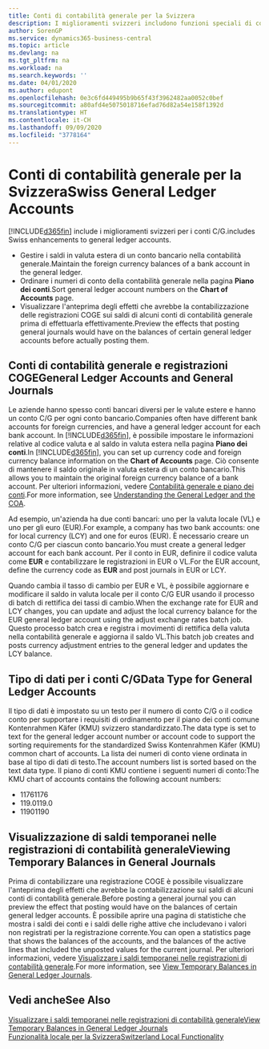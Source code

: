 ```yaml
---
title: Conti di contabilità generale per la Svizzera
description: I miglioramenti svizzeri includono funzioni speciali di conto C/G.
author: SorenGP
ms.service: dynamics365-business-central
ms.topic: article
ms.devlang: na
ms.tgt_pltfrm: na
ms.workload: na
ms.search.keywords: ''
ms.date: 04/01/2020
ms.author: edupont
ms.openlocfilehash: 0e3c6fd449495b9b65f43f3962482aa0052c0bef
ms.sourcegitcommit: a80afd4e5075018716efad76d82a54e158f1392d
ms.translationtype: HT
ms.contentlocale: it-CH
ms.lasthandoff: 09/09/2020
ms.locfileid: "3778164"
---
```

# <a name="swiss-general-ledger-accounts"></a><span data-ttu-id="217b1-103">Conti di contabilità generale per la Svizzera</span><span class="sxs-lookup"><span data-stu-id="217b1-103">Swiss General Ledger Accounts</span></span>
[!INCLUDE[d365fin](../../includes/d365fin_md.md)] <span data-ttu-id="217b1-104">include i miglioramenti svizzeri per i conti C/G.</span><span class="sxs-lookup"><span data-stu-id="217b1-104">includes Swiss enhancements to general ledger accounts.</span></span>

- <span data-ttu-id="217b1-105">Gestire i saldi in valuta estera di un conto bancario nella contabilità generale.</span><span class="sxs-lookup"><span data-stu-id="217b1-105">Maintain the foreign currency balances of a bank account in the general ledger.</span></span>  
- <span data-ttu-id="217b1-106">Ordinare i numeri di conto della contabilità generale nella pagina **Piano dei conti**.</span><span class="sxs-lookup"><span data-stu-id="217b1-106">Sort general ledger account numbers on the **Chart of Accounts** page.</span></span>  
- <span data-ttu-id="217b1-107">Visualizzare l'anteprima degli effetti che avrebbe la contabilizzazione delle registrazioni COGE sui saldi di alcuni conti di contabilità generale prima di effettuarla effettivamente.</span><span class="sxs-lookup"><span data-stu-id="217b1-107">Preview the effects that posting general journals would have on the balances of certain general ledger accounts before actually posting them.</span></span>  

## <a name="general-ledger-accounts-and-general-journals"></a><span data-ttu-id="217b1-108">Conti di contabilità generale e registrazioni COGE</span><span class="sxs-lookup"><span data-stu-id="217b1-108">General Ledger Accounts and General Journals</span></span>  
<span data-ttu-id="217b1-109">Le aziende hanno spesso conti bancari diversi per le valute estere e hanno un conto C/G per ogni conto bancario.</span><span class="sxs-lookup"><span data-stu-id="217b1-109">Companies often have different bank accounts for foreign currencies, and have a general ledger account for each bank account.</span></span> <span data-ttu-id="217b1-110">In [!INCLUDE[d365fin](../../includes/d365fin_md.md)], è possibile impostare le informazioni relative al codice valuta e al saldo in valuta estera nella pagina **Piano dei conti**.</span><span class="sxs-lookup"><span data-stu-id="217b1-110">In [!INCLUDE[d365fin](../../includes/d365fin_md.md)], you can set up currency code and foreign currency balance information on the **Chart of Accounts** page.</span></span> <span data-ttu-id="217b1-111">Ciò consente di mantenere il saldo originale in valuta estera di un conto bancario.</span><span class="sxs-lookup"><span data-stu-id="217b1-111">This allows you to maintain the original foreign currency balance of a bank account.</span></span> <span data-ttu-id="217b1-112">Per ulteriori informazioni, vedere [Contabilità generale e piano dei conti](../../finance-general-ledger.md).</span><span class="sxs-lookup"><span data-stu-id="217b1-112">For more information, see [Understanding the General Ledger and the COA](../../finance-general-ledger.md).</span></span>  

<span data-ttu-id="217b1-113">Ad esempio, un'azienda ha due conti bancari: uno per la valuta locale (VL) e uno per gli euro (EUR).</span><span class="sxs-lookup"><span data-stu-id="217b1-113">For example, a company has two bank accounts: one for local currency (LCY) and one for euros (EUR).</span></span> <span data-ttu-id="217b1-114">È necessario creare un conto C/G per ciascun conto bancario.</span><span class="sxs-lookup"><span data-stu-id="217b1-114">You must create a general ledger account for each bank account.</span></span> <span data-ttu-id="217b1-115">Per il conto in EUR, definire il codice valuta come **EUR** e contabilizzare le registrazioni in EUR o VL.</span><span class="sxs-lookup"><span data-stu-id="217b1-115">For the EUR account, define the currency code as **EUR** and post journals in EUR or LCY.</span></span>  

<span data-ttu-id="217b1-116">Quando cambia il tasso di cambio per EUR e VL, è possibile aggiornare e modificare il saldo in valuta locale per il conto C/G EUR usando il processo di batch di rettifica dei tassi di cambio.</span><span class="sxs-lookup"><span data-stu-id="217b1-116">When the exchange rate for EUR and LCY changes, you can update and adjust the local currency balance for the EUR general ledger account using the adjust exchange rates batch job.</span></span> <span data-ttu-id="217b1-117">Questo processo batch crea e registra i movimenti di rettifica della valuta nella contabilità generale e aggiorna il saldo VL.</span><span class="sxs-lookup"><span data-stu-id="217b1-117">This batch job creates and posts currency adjustment entries to the general ledger and updates the LCY balance.</span></span>  

## <a name="data-type-for-general-ledger-accounts"></a><span data-ttu-id="217b1-118">Tipo di dati per i conti C/G</span><span class="sxs-lookup"><span data-stu-id="217b1-118">Data Type for General Ledger Accounts</span></span>  
<span data-ttu-id="217b1-119">Il tipo di dati è impostato su un testo per il numero di conto C/G o il codice conto per supportare i requisiti di ordinamento per il piano dei conti comune Kontenrahmen Käfer (KMU) svizzero standardizzato.</span><span class="sxs-lookup"><span data-stu-id="217b1-119">The data type is set to text for the general ledger account number or account code to support the sorting requirements for the standardized Swiss Kontenrahmen Käfer (KMU) common chart of accounts.</span></span> <span data-ttu-id="217b1-120">La lista dei numeri di conto viene ordinata in base al tipo di dati di testo.</span><span class="sxs-lookup"><span data-stu-id="217b1-120">The account numbers list is sorted based on the text data type.</span></span> <span data-ttu-id="217b1-121">Il piano di conti KMU contiene i seguenti numeri di conto:</span><span class="sxs-lookup"><span data-stu-id="217b1-121">The KMU chart of accounts contains the following account numbers:</span></span>  

- <span data-ttu-id="217b1-122">1176</span><span class="sxs-lookup"><span data-stu-id="217b1-122">1176</span></span>  
- <span data-ttu-id="217b1-123">119.0</span><span class="sxs-lookup"><span data-stu-id="217b1-123">119.0</span></span>  
- <span data-ttu-id="217b1-124">1190</span><span class="sxs-lookup"><span data-stu-id="217b1-124">1190</span></span>  

## <a name="viewing-temporary-balances-in-general-journals"></a><span data-ttu-id="217b1-125">Visualizzazione di saldi temporanei nelle registrazioni di contabilità generale</span><span class="sxs-lookup"><span data-stu-id="217b1-125">Viewing Temporary Balances in General Journals</span></span>  
<span data-ttu-id="217b1-126">Prima di contabilizzare una registrazione COGE è possibile visualizzare l'anteprima degli effetti che avrebbe la contabilizzazione sui saldi di alcuni conti di contabilità generale.</span><span class="sxs-lookup"><span data-stu-id="217b1-126">Before posting a general journal you can preview the effect that posting would have on the balances of certain general ledger accounts.</span></span> <span data-ttu-id="217b1-127">È possibile aprire una pagina di statistiche che mostra i saldi dei conti e i saldi delle righe attive che includevano i valori non registrati per la registrazione corrente.</span><span class="sxs-lookup"><span data-stu-id="217b1-127">You can open a statistics page that shows the balances of the accounts, and the balances of the active lines that included the unposted values for the current journal.</span></span> <span data-ttu-id="217b1-128">Per ulteriori informazioni, vedere [Visualizzare i saldi temporanei nelle registrazioni di contabilità generale](how-to-view-temporary-balances-in-general-ledger-journals.md).</span><span class="sxs-lookup"><span data-stu-id="217b1-128">For more information, see [View Temporary Balances in General Ledger Journals](how-to-view-temporary-balances-in-general-ledger-journals.md).</span></span>  

## <a name="see-also"></a><span data-ttu-id="217b1-129">Vedi anche</span><span class="sxs-lookup"><span data-stu-id="217b1-129">See Also</span></span>

[<span data-ttu-id="217b1-130">Visualizzare i saldi temporanei nelle registrazioni di contabilità generale</span><span class="sxs-lookup"><span data-stu-id="217b1-130">View Temporary Balances in General Ledger Journals</span></span>](how-to-view-temporary-balances-in-general-ledger-journals.md)  
[<span data-ttu-id="217b1-131">Funzionalità locale per la Svizzera</span><span class="sxs-lookup"><span data-stu-id="217b1-131">Switzerland Local Functionality</span></span>](switzerland-local-functionality.md)  
